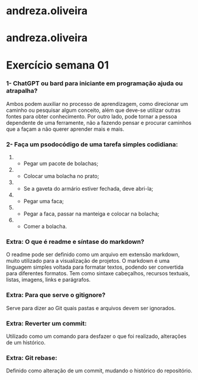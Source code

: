 # andreza.oliveira
# andreza.oliveira
# Exercício semana 01

### 1- ChatGPT ou bard para iniciante em programação ajuda ou atrapalha?
Ambos podem auxiliar no processo de aprendizagem, como direcionar um caminho ou pesquisar algum conceito, além que deve-se utilizar outras fontes para obter conhecimento. Por outro lado, pode tornar a pessoa dependente de uma ferramente, não a fazendo pensar e procurar caminhos que a façam a não querer aprender mais e mais.

### 2- Faça um psodocódigo  de uma tarefa simples codidiana:

1. * Pegar um pacote de bolachas;
2. * Colocar uma bolacha no prato;
3. * Se a gaveta do armário estiver fechada, deve abri-la;
4. * Pegar uma faca;
5. * Pegar a faca, passar na manteiga e colocar na bolacha; 
6. * Comer a bolacha.

### Extra: O que é readme e síntase do markdown?
O readme pode ser definido como um arquivo em extensão markdown, muito utilizado para a visualização de projetos.
O markdown é uma linguagem simples voltada para formatar textos, podendo ser convertida para diferentes formatos. Tem como sintaxe cabeçalhos, recursos textuais, listas, imagens, links e parágrafos.

### Extra: Para que serve o gitignore?
Serve para dizer ao Git quais pastas e arquivos devem ser ignorados.

### Extra: Reverter um commit:
Utilizado como um comando para desfazer o que foi realizado, alterações de um histórico.

### Extra: Git rebase:
Definido como alteração de um commit, mudando o histórico do repositório.
